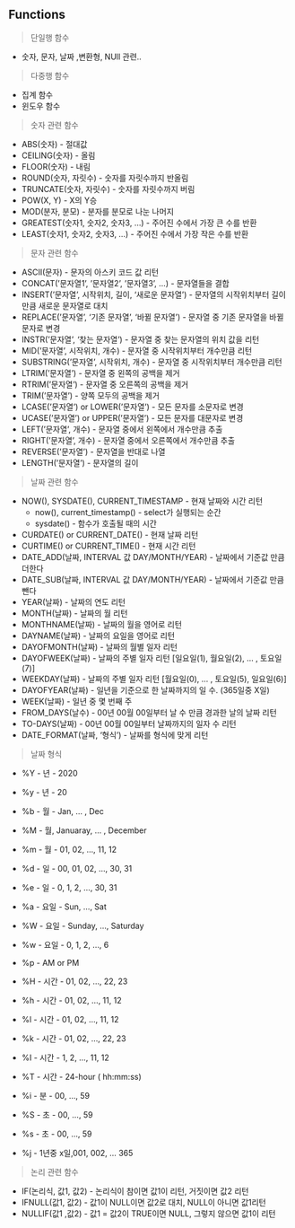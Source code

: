 ## Functions

> 단일행 함수

- 숫자, 문자, 날짜 ,변환형, NUll 관련..

> 다중행 함수

- 집계 함수
- 윈도우 함수

> 숫자 관련 함수

- ABS(숫자) - 절대값
- CEILING(숫자) - 올림
- FLOOR(숫자) -  내림
- ROUND(숫자, 자릿수) - 숫자를 자릿수까지 반올림
- TRUNCATE(숫자, 자릿수) - 숫자를 자릿수까지 버림
- POW(X, Y) - X의 Y승
- MOD(분자, 분모) - 분자를 분모로 나눈 나머지
- GREATEST(숫자1, 숫자2, 숫자3,  …) - 주어진 수에서 가장 큰 수를 반환
- LEAST(숫자1, 숫자2, 숫자3,  …) - 주어진 수에서 가장 작은 수를 반환

> 문자 관련 함수

- ASCII(문자) - 문자의 아스키 코드 값 리턴
- CONCAT(’문자열1’, ’문자열2’, ’문자열3’, …) - 문자열들을 결합
- INSERT(’문자열’, 시작위치, 길이, ‘새로운 문자열’) - 문자열의 시작위치부터 길이만큼 새로운 문자열로 대치
- REPLACE(’문자열’, ‘기존 문자열’, ‘바뀔 문자열’) - 문자열 중 기존 문자열을 바뀔 문자로 변경
- INSTR(’문자열’, ‘찾는 문자열’) - 문자열 중 찾는 문자열의 위치 값을 리턴
- MID(’문자열’, 시작위치, 개수) - 문자열 중 시작위치부터 개수만큼 리턴
- SUBSTRING(’문자열’, 시작위치, 개수) - 문자열 중 시작위치부터 개수만큼 리턴
- LTRIM(’문자열’) - 문자열 중 왼쪽의 공백을 제거
- RTRIM(’문자열’) - 문자열 중 오른쪽의 공백을 제거
- TRIM(’문자열’) - 양쪽 모두의 공백을 제거
- LCASE(’문자열’) or LOWER(’문자열’) - 모든 문자를 소문자로 변경
- UCASE(’문자열’) or UPPER(’문자열’) - 모든 문자를 대문자로 변경
- LEFT(’문자열’, 개수) - 문자열 중에서 왼쪽에서 개수만큼 추출
- RIGHT(’문자열’, 개수) - 문자열 중에서 오른쪽에서 개수만큼 추출
- REVERSE(’문자열’) - 문자열을 반대로 나열
- LENGTH(’문자열’) - 문자열의 길이

> 날짜 관련 함수

- NOW(), SYSDATE(), CURRENT_TIMESTAMP - 현재 날짜와 시간 리턴
    - now(), current_timestamp() - select가 실행되는 순간
    - sysdate() - 함수가 호출될 때의 시간
- CURDATE() or CURRENT_DATE()  - 현재 날짜 리턴
- CURTIME() or CURRENT_TIME()  - 현재 시간 리턴
- DATE_ADD(날짜, INTERVAL 값 DAY/MONTH/YEAR) - 날짜에서 기준값 만큼 더한다
- DATE_SUB(날짜, INTERVAL 값 DAY/MONTH/YEAR) - 날짜에서 기준값 만큼 뺀다
- YEAR(날짜) - 날짜의 연도 리턴
- MONTH(날짜) - 날짜의 월 리턴
- MONTHNAME(날짜) - 날짜의 월을 영어로 리턴
- DAYNAME(날짜) - 날짜의 요일을 영어로 리턴
- DAYOFMONTH(날짜) - 날짜의 월별 일자 리턴
- DAYOFWEEK(날짜) - 날짜의 주별 일자 리턴 [일요일(1), 월요일(2), … , 토요일(7)]
- WEEKDAY(날짜) - 날짜의 주별 일자 리턴 [월요일(0), … , 토요일(5), 일요일(6)]
- DAYOFYEAR(날짜) - 일년을 기준으로 한 날짜까지의 일 수. (365일중 X일)
- WEEK(날짜) - 일년 중 몇 번째 주
- FROM_DAYS(날수) - 00년 00월 00일부터 날 수 만큼 경과한 날의 날짜 리턴
- TO-DAYS(날짜) - 00년 00월 00일부터 날짜까지의 일자 수 리턴
- DATE_FORMAT(날짜, ‘형식’) - 날짜를 형식에 맞게 리턴

> 날짜 형식

- %Y - 년 - 2020

- %y - 년 - 20

- %b - 월 - Jan, … , Dec

- %M - 월, Januaray, … , December

- %m - 월 - 01, 02, …, 11, 12

- %d - 일 - 00, 01, 02, …, 30, 31

- %e - 일 - 0, 1, 2, …, 30, 31

- %a - 요일 - Sun, …, Sat

- %W - 요일 - Sunday, …, Saturday

- %w - 요일 - 0, 1, 2, …, 6

- %p - AM or PM

- %H - 시간 - 01, 02, …, 22, 23

- %h - 시간 - 01, 02, …, 11, 12

- %l - 시간 - 01, 02, …, 11, 12

- %k - 시간 - 01, 02, …, 22, 23

- %I - 시간 - 1, 2, …, 11, 12

- %T - 시간 - 24-hour ( hh:mm:ss)

- %i - 분 - 00, …, 59

- %S - 초 - 00, …, 59

- %s - 초 - 00, …, 59
- %j - 1년중 x일,001, 002, … 365

> 논리 관련 함수

- IF(논리식, 값1, 값2) - 논리식이 참이면 값1이 리턴, 거짓이면 값2 리턴
- IFNULL(값1, 값2) - 값1이 NULL이면 값2로 대치, NULL이 아니면 값1리턴
- NULLIF(값1 ,값2) - 값1 = 값2이 TRUE이면 NULL, 그렇지 않으면 값1이 리턴